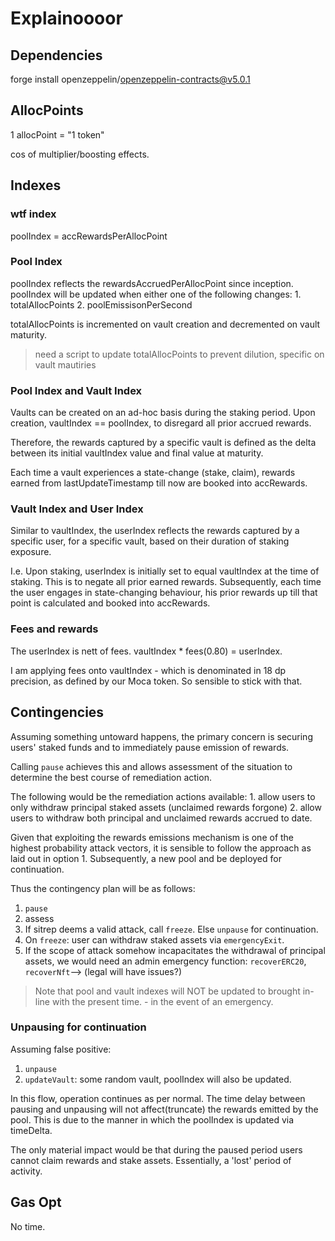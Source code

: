 # Explainoooor

## Dependencies

forge install  openzeppelin/openzeppelin-contracts@v5.0.1


## AllocPoints

1 allocPoint = "1 token"

cos of multiplier/boosting effects.

## Indexes

### wtf index

poolIndex  = accRewardsPerAllocPoint

### Pool Index
poolIndex reflects the rewardsAccruedPerAllocPoint since inception.
poolIndex will be updated when either one of the following changes:
    1. totalAllocPoints
    2. poolEmissisonPerSecond

totalAllocPoints is incremented on vault creation and decremented on vault maturity.
> need a script to update totalAllocPoints to prevent dilution, specific on vault mautiries

### Pool Index and Vault Index

Vaults can be created on an ad-hoc basis during the staking period. Upon creation, vaultIndex == poolIndex, to disregard all prior accrued rewards.

Therefore, the rewards captured by a specific vault is defined as the delta between its initial vaultIndex value and final value at maturity.

Each time a vault experiences a state-change (stake, claim), rewards earned from lastUpdateTimestamp till now are booked into accRewards.

### Vault Index and User Index

Similar to vaultIndex, the userIndex reflects the rewards captured by a specific user, for a specific vault, based on their duration of staking exposure.

I.e. Upon staking, userIndex is initially set to equal vaultIndex at the time of staking. This is to negate all prior earned rewards.
Subsequently, each time the user engages in state-changing behaviour, his prior rewards up till that point is calculated and booked into accRewards.

### Fees and rewards

The userIndex is nett of fees.
vaultIndex * fees(0.80) = userIndex.

I am applying fees onto vaultIndex - which is denominated in 18 dp precision, as defined by our Moca token. So sensible to stick with that.

## Contingencies

Assuming something untoward happens, the primary concern is securing users' staked funds and to immediately pause emission of rewards.

Calling `pause` achieves this and allows assessment of the situation to determine the best course of remediation action.

The following would be the remediation actions available:
    1. allow users to only withdraw principal staked assets (unclaimed rewards forgone)
    2. allow users to withdraw both principal and unclaimed rewards accrued to date.

Given that exploiting the rewards emissions mechanism is one of the highest probability attack vectors, it is sensible to follow the approach as laid out in option 1. Subsequently, a new pool and be deployed for continuation.

Thus the contingency plan will be as follows:

1. `pause`
2. assess
3. If sitrep deems a valid attack, call `freeze`. Else `unpause` for continuation.
4. On `freeze`: user can withdraw staked assets via `emergencyExit`.
5. If the scope of attack somehow incapacitates the withdrawal of principal assets, we would need an admin emergency function: `recoverERC20`, `recoverNft`--> (legal will have issues?)

>Note that pool and vault indexes will NOT be updated to brought in-line with the present time.  - in the event of an emergency.

### Unpausing for continuation

Assuming false positive:

1. `unpause`
2. `updateVault`: some random vault, poolIndex will also be updated.

In this flow, operation continues as per normal. The time delay between pausing and unpausing will not affect(truncate) the rewards emitted by the pool. This is due to the manner in which the poolIndex is  updated via timeDelta.

The only material impact would be that during the paused period users cannot claim rewards and stake assets. Essentially, a 'lost' period of activity.



## Gas Opt

No time.
